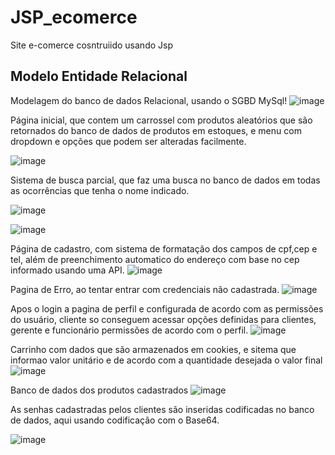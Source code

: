 # JSP_ecomerce
Site e-comerce cosntruiido usando Jsp


## Modelo Entidade Relacional
Modelagem do banco de dados Relacional, usando o SGBD MySql!
![image](https://github.com/And3rsoon/JSP_ecomerce/assets/114175542/cc2ad3ea-5267-4f86-af21-43821b86f28a)


Página inicial, que contem um carrossel com produtos aleatórios que são retornados do banco de dados de produtos em estoques, e menu com dropdown e opções que podem ser alteradas facilmente.

![image](https://github.com/And3rsoon/JSP_ecomerce/assets/114175542/33b207f1-217d-4f81-bca2-b60e939d75e5)


Sistema de busca parcial, que faz uma busca no banco de dados em todas as ocorrências que tenha o nome indicado.

![image](https://github.com/And3rsoon/JSP_ecomerce/assets/114175542/2c13d22c-7d8f-48e4-abd4-d61fce8e0370)


![image](https://github.com/And3rsoon/JSP_ecomerce/assets/114175542/db3a79de-4a47-4b7d-a7c9-8823c8d0c967)


Página de cadastro, com sistema de formatação dos campos de cpf,cep e tel, além de preenchimento automatico do endereço com base no cep informado usando uma API.
![image](https://github.com/And3rsoon/JSP_ecomerce/assets/114175542/d6ab6f73-0a31-4c89-a799-315bccff8aa7)


Pagina de Erro, ao tentar entrar com credenciais não cadastrada.
![image](https://github.com/And3rsoon/JSP_ecomerce/assets/114175542/6e8a294a-1816-4812-ba7c-a05161caf84b)

Apos o login a pagina de perfil e configurada de acordo com as permissões do usuário, cliente so conseguem acessar opções definidas para clientes, gerente e funcionário permissões de acordo com o perfil.
![image](https://github.com/And3rsoon/JSP_ecomerce/assets/114175542/766be3f1-fb5a-445a-9e92-c5104746b042)

Carrinho com dados que são armazenados em cookies, e sitema que informao valor unitário e de acordo com a quantidade desejada o valor final
![image](https://github.com/And3rsoon/JSP_ecomerce/assets/114175542/f776d58a-859e-4187-9eb4-cba2cc37fa7d)

Banco de dados dos produtos cadastrados
![image](https://github.com/And3rsoon/JSP_ecomerce/assets/114175542/353c610b-988b-47e5-8196-c9d1f51d6275)

As senhas cadastradas pelos clientes são inseridas codificadas no banco de dados, aqui usando codificação com o Base64.

![image](https://github.com/And3rsoon/JSP_ecomerce/assets/114175542/cc18da9b-5ed4-4979-95ef-73d7cf9a5b9d)

